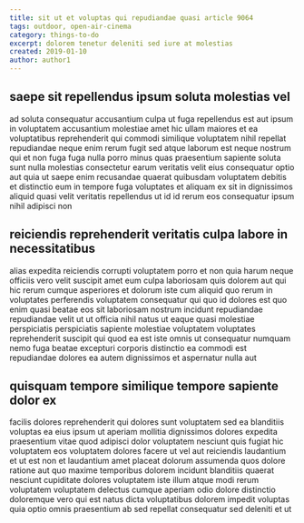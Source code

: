 ```yaml
---
title: sit ut et voluptas qui repudiandae quasi article 9064
tags: outdoor, open-air-cinema
category: things-to-do
excerpt: dolorem tenetur deleniti sed iure at molestias
created: 2019-01-10
author: author1
---
```


## saepe sit repellendus ipsum soluta molestias vel

ad soluta consequatur accusantium culpa ut fuga repellendus est aut ipsum in voluptatem accusantium molestiae amet hic ullam maiores et ea voluptatibus reprehenderit qui commodi similique voluptatem nihil repellat repudiandae neque enim rerum fugit sed atque laborum est neque nostrum qui et non fuga fuga nulla porro minus quas praesentium sapiente soluta sunt nulla molestias consectetur earum veritatis velit eius consequatur optio aut quia ut saepe enim recusandae quaerat quibusdam voluptatem debitis et distinctio eum in tempore fuga voluptates et aliquam ex sit in dignissimos aliquid quasi velit veritatis repellendus ut id id rerum eos consequatur ipsum nihil adipisci non

## reiciendis reprehenderit veritatis culpa labore in necessitatibus

alias expedita reiciendis corrupti voluptatem porro et non quia harum neque officiis vero velit suscipit amet eum culpa laboriosam quis dolorem aut qui hic rerum cumque asperiores et dolorum iste cum aliquid quo rerum in voluptates perferendis voluptatem consequatur qui quo id dolores est quo enim quasi beatae eos sit laboriosam nostrum incidunt repudiandae repudiandae velit ut ut officia nihil natus ut eaque quasi molestiae perspiciatis perspiciatis sapiente molestiae voluptatem voluptates reprehenderit suscipit qui quod ea est iste omnis ut consequatur numquam nemo fuga beatae excepturi corporis distinctio ea commodi est repudiandae dolores ea autem dignissimos et aspernatur nulla aut

## quisquam tempore similique tempore sapiente dolor ex

facilis dolores reprehenderit qui dolores sunt voluptatem sed ea blanditiis voluptas ea eius ipsum ut aperiam mollitia dignissimos dolores expedita praesentium vitae quod adipisci dolor voluptatem nesciunt quis fugiat hic voluptatem eos voluptatem dolores facere ut vel aut reiciendis laudantium et ut est non et laudantium amet placeat dolorum assumenda quos dolore ratione aut quo maxime temporibus dolorem incidunt blanditiis quaerat nesciunt cupiditate dolores voluptatem iste illum atque modi rerum voluptatem voluptatem delectus cumque aperiam odio dolore distinctio doloremque vero qui est natus dicta voluptatibus dolorem impedit voluptas quia optio omnis praesentium ab sed repellat consequatur sed deleniti et ut
